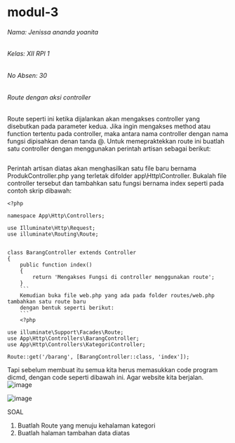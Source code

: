 # modul-3
###### Nama: Jenissa ananda yoanita 
###### Kelas: XII RPl 1
###### No Absen: 30

###### Route dengan aksi controller
Route seperti ini ketika dijalankan akan mengakses controller yang disebutkan pada
parameter kedua. Jika ingin mengakses method atau function tertentu pada controller, maka
antara nama controller dengan nama fungsi dipisahkan denan tanda @. Untuk 
memepraktekkan route ini buatlah satu controller dengan menggunakan perintah artisan sebagai 
berikut:
``` php artisan make:controller BarangController
```

Perintah artisan diatas 
akan menghasilkan satu file baru bernama ProdukController.php yang terletak difolder
app\Http\Controller. Bukalah file controller tersebut dan tambahkan satu fungsi bernama 
index seperti pada contoh skrip dibawah:
```
<?php

namespace App\Http\Controllers;

use Illuminate\Http\Request;
use illuminate\Routing\Route;


class BarangController extends Controller
{
    public function index()
    {
        return 'Mengakses Fungsi di controller menggunakan route';
    }  
    ```
    Kemudian buka file web.php yang ada pada folder routes/web.php tambahkan satu route baru 
    dengan bentuk seperti berikut:
    ```
    <?php

use illuminate\Support\Facades\Route;
use App\Http\Controllers\BarangController;
use App\Http\Controllers\KategoriController;

Route::get('/barang', [BarangController::class, 'index']);
```
Tapi sebelum membuat itu semua kita herus memasukkan code program dicmd, dengan code seperti dibawah ini. Agar website kita berjalan.
![image](https://user-images.githubusercontent.com/109930527/182108585-22a1caa9-808b-4a14-902e-bf350f91eda2.png)

![image](https://user-images.githubusercontent.com/109930527/182108803-447e416d-c707-4481-afe5-7dfd1d3162bf.png)

SOAL
1. Buatlah Route yang menuju kehalaman kategori 
2. Buatlah halaman tambahan data diatas 
